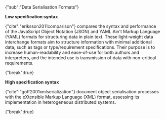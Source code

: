 {"sub":"Data Serialisation Formats"}

**Low specification syntax**

{"cite":"eriksson2011comparison"} compares the syntax and performance of the JavaScript Object Notation (JSON) and YAML Ain't Markup Language (YAML) formats for structuring data in plain text. These light-weight data interchange formats aim to structure information with minimal additional data, such as tags or type/requirement specifications. Their purpose is to increase human-readability and ease-of-use for both authors and interpreters, and the intended use is transmission of data with non-critical requirements.

{"break":true}

**High specification syntax**

{"cite":"goff2001xmlserialization"} document object serialisation processes with the eXtensible Markup Language (XML) format, assessing its implementation in heterogeneous distributed systems.

{"break":true}